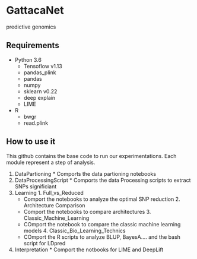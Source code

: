 # GattacaNet
predictive genomics
## Requirements
  * Python 3.6
    * Tensoflow v1.13
    * pandas_plink
    * pandas
    * numpy
    * sklearn v0.22
    * deep explain
    * LIME
  * R
    * bwgr
    * read.plink
  
 ## How to use it 
 
 This github contains the base code to run our experimentations. Each module represent a step of analysis. 
  1. DataPartioning
    * Comports the data partioning notebooks
  2. DataProcessingScript
    * Comports the data Processing scripts to extract SNPs significiant
  3. Learning
    1. Full_vs_Reduced
      * Comport the notebooks to analyze the optimal SNP reduction
    2. Architecture Comparison
      * Comport the notebooks to compare architectures
    3. Classic_Machine_Learning
      * COmport the notebook to compare the classic machine learning models
    4. Classic_Bio_Learning_Technics
      * COmport the R scripts to analyze BLUP, BayesA.... and the bash script for LDpred
  4. Interpretation
    * Comport the notbooks for LIME and DeepLift

